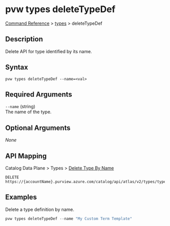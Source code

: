 # pvw types deleteTypeDef
[Command Reference](../../../README.md#command-reference) > [types](./main.md) > deleteTypeDef

## Description
Delete API for type identified by its name.

## Syntax
```
pvw types deleteTypeDef --name=<val>
```

## Required Arguments
`--name` (string)  
The name of the type.

## Optional Arguments
*None*

## API Mapping
Catalog Data Plane > Types > [Delete Type By Name](https://docs.microsoft.com/en-us/rest/api/purview/catalogdataplane/types/delete-type-by-name)
```
DELETE https://{accountName}.purview.azure.com/catalog/api/atlas/v2/types/typedef/name/{name}
```

## Examples
Delete a type definition by name.
```powershell
pvw types deleteTypeDef --name "My Custom Term Template"
```
